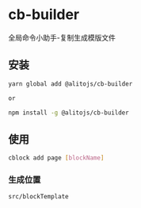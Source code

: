 # cb-builder

全局命令小助手-复制生成模版文件

## 安装

```bash
yarn global add @alitojs/cb-builder

or

npm install -g @alitojs/cb-builder
```

## 使用

```bash
cblock add page [blockName]
```

### 生成位置

`src/blockTemplate`
